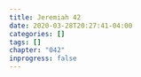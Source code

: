 ```yaml
---
title: Jeremiah 42
date: 2020-03-28T20:27:41-04:00
categories: []
tags: []
chapter: "042"
inprogress: false
---
```


